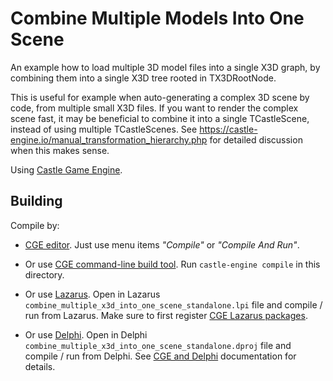 # Combine Multiple Models Into One Scene

An example how to load multiple 3D model files into a single X3D graph,
by combining them into a single X3D tree rooted in TX3DRootNode.

This is useful for example when auto-generating a complex 3D scene
by code, from multiple small X3D files.
If you want to render the complex scene fast, it may be beneficial to combine
it into a single TCastleScene, instead of using multiple TCastleScenes.
See https://castle-engine.io/manual_transformation_hierarchy.php for detailed
discussion when this makes sense.

Using [Castle Game Engine](https://castle-engine.io/).

## Building

Compile by:

- [CGE editor](https://castle-engine.io/editor). Just use menu items _"Compile"_ or _"Compile And Run"_.

- Or use [CGE command-line build tool](https://castle-engine.io/build_tool). Run `castle-engine compile` in this directory.

- Or use [Lazarus](https://www.lazarus-ide.org/). Open in Lazarus `combine_multiple_x3d_into_one_scene_standalone.lpi` file and compile / run from Lazarus. Make sure to first register [CGE Lazarus packages](https://castle-engine.io/lazarus).

- Or use [Delphi](https://www.embarcadero.com/products/Delphi). Open in Delphi `combine_multiple_x3d_into_one_scene_standalone.dproj` file and compile / run from Delphi. See [CGE and Delphi](https://castle-engine.io/delphi) documentation for details.
